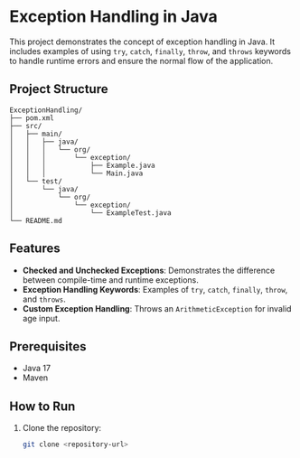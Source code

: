 # Exception Handling in Java

This project demonstrates the concept of exception handling in Java. It includes examples of using `try`, `catch`, `finally`, `throw`, and `throws` keywords to handle runtime errors and ensure the normal flow of the application.

## Project Structure
````
ExceptionHandling/
├── pom.xml
├── src/
│   ├── main/
│   │   ├── java/
│   │   │   └── org/
│   │   │       └── exception/
│   │   │           ├── Example.java
│   │   │           └── Main.java
│   └── test/
│       └── java/
│           └── org/
│               └── exception/
│                   └── ExampleTest.java
└── README.md
````

## Features

- **Checked and Unchecked Exceptions**: Demonstrates the difference between compile-time and runtime exceptions.
- **Exception Handling Keywords**: Examples of `try`, `catch`, `finally`, `throw`, and `throws`.
- **Custom Exception Handling**: Throws an `ArithmeticException` for invalid age input.

## Prerequisites

- Java 17
- Maven

## How to Run

1. Clone the repository:
   ```bash
   git clone <repository-url>
